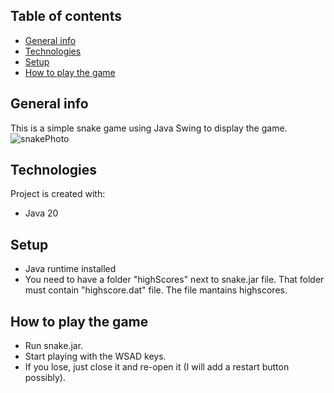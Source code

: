 ## Table of contents

- [General info](#general-info)
- [Technologies](#technologies)
- [Setup](#setup)
- [How to play the game](#how-to-play-the-game)

## General info

This is a simple snake game using Java Swing to display the game.
![snakePhoto](https://user-images.githubusercontent.com/111003692/234528142-c3755e58-5eaf-457b-a550-a54a9dd7b7f7.png)

## Technologies

Project is created with:

- Java 20

## Setup

- Java runtime installed
- You need to have a folder "highScores" next to snake.jar file. That folder must contain "highscore.dat" file. The file mantains highscores.

## How to play the game

- Run snake.jar.
- Start playing with the WSAD keys.
- If you lose, just close it and re-open it (I will add a restart button possibly).
